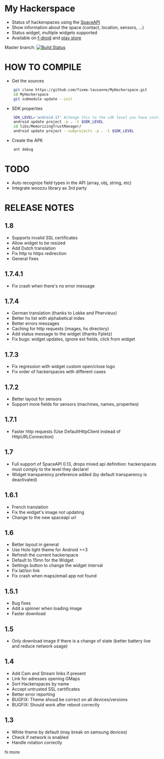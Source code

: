 My Hackerspace
==============

- Status of hackerspaces using the [SpaceAPI](http://spaceapi.net)
- Show information about the space (contact, location, sensors, ...)
- Status widget, multiple widgets supported
- Available on [f-droid](https://f-droid.org/repository/browse/?fdid=ch.fixme.status) and [play store](https://play.google.com/store/apps/details?id=ch.fixme.status)

Master branch: [![Build Status](https://travis-ci.org/fixme-lausanne/MyHackerspace.svg?branch=master)](https://travis-ci.org/fixme-lausanne/MyHackerspace)

HOW TO COMPILE
=============

- Get the sources

```bash
    git clone https://github.com/fixme-lausanne/MyHackerspace.git
    cd MyHackerspace
    git submodule update --init
```

- SDK properties

```bash
    SDK_LEVEL='android-17' #change this to the sdk level you have installed
    android update project -p . -t $SDK_LEVEL
    cd libs/MemorizingTrustManager/
    android update project --subprojects -p . -t $SDK_LEVEL
```

- Create the APK

```bash
    ant debug
```

TODO
====

- Auto recognize field types in the API (array, obj, string, etc)
- Integrate woozzu library as 3rd party

RELEASE NOTES
=============

1.8
---

- Supports invalid SSL certificates
- Allow widget to be resized
- Add Dutch translation
- Fix http to https redirection
- General fixes

1.7.4.1
-------

- Fix crash when there's no error message

1.7.4
---

- German translation (thanks to Lokke and Phervieux)
- Better hs list with alphabetical index
- Better errors messages
- Caching for http requests (images, hs directory)
- Add status message to the widget (thanks Fpletz)
- Fix bugs: widget updates, ignore ext fields, click from widget

1.7.3
-----

- Fix regression with widget custom open/close logo
- Fix order of hackerspaces with different cases

1.7.2
-----

- Better layout for sensors
- Support more fields for sensors (machines, names, properties)

1.7.1
-----

- Faster http requests (Use DefaultHttpClient instead of HttpURLConnection)

1.7
-----

- Full support of SpaceAPI 0.13, drops mixed api definition: hackerspaces must comply to the level they declare!
- Widget transparency preference added (by default transparency is deactivated)

1.6.1
-----

- French translation
- Fix the widget's image not updating
- Change to the new spaceapi url

1.6
---

- Better layout in general
- Use Holo light theme for Android >=3
- Refresh the current hackerspace
- Default to 15mn for the Widget
- Settings button to change the widget interval
- Fix lat/lon link
- Fix crash when maps/email app not found

1.5.1
-----

- Bug fixes
- Add a spinner when loading image
- Faster download

1.5
---

- Only download image if there is a change of state (better battery live and reduce network usage)

1.4
---

- Add Cam and Stream links if present
- Link for adresses opening GMaps
- Sort Hackerspaces by name
- Accept untrusted SSL certificates
- Better error reporting
- BUGFIX: Theme shoud be correct on all devices/versions
- BUGFIX: Should work after reboot correctly

1.3
---

- White theme by default (may break on samsung devices)
- Check if network is enabled
- Handle rotation correctly

hi
more
